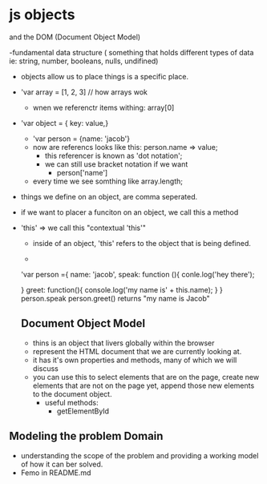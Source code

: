 # js objects
and the DOM (Document Object Model)

  -fundamental data structure ( something that holds different types of data ie: string, number, booleans, nulls, undifined)
  - objects allow us to place things is a specific place.  
  - 'var array = [1, 2, 3] // how arrays wok
    - wnen we referenctr items withing: array[0]
  - 'var object = { key: value,}
    - 'var person = {name: 'jacob'}
    - now are referencs looks like this: person.name => value;
      - this referencer is known as 'dot notation';
      - we can still use bracket notation if we want
        - person['name']
    - every time we see somthing like array.length;
- things we define on an object, are comma seperated. 
- if we want to placer a funciton on an object, we call this a method
- 'this' => we call this "contextual 'this'"
  - inside of an object, 'this' refers to the object that is being defined.
  - ``` javascript
  'var person ={
    name: 'jacob', 
    speak: function (){
      conle.log('hey there');

    }
    greet: function(){
      console.log('my name is' + this.name);
    }
  }
  person.speak
  person.greet() returns "my name is Jacob"

  ## Document Object Model
  - thins is an object that livers globally within the browser
  - represent the HTML document that we are currently looking at.  
  - it has it's own properties and methods, many of which we will discuss
  - you can use this to select elements that are on the page, create new elements that are not on the page yet, append those new elements to the document object.
    - useful methods:
      - getElementById


## Modeling the problem Domain
- understanding the scope of the problem and providing a working model of how it can ber solved.  
- Femo in README.md



